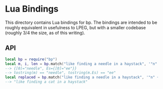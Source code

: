 # Lua Bindings

This directory contains Lua bindings for bp. The bindings are intended to be
roughly equivalent in usefulness to LPEG, but with a smaller codebase (roughly
3/4 the size, as of this writing).

## API

```lua
local bp = require("bp")
local m, i, len = bp.match("like finding a needle in a haystack", '"n" @Es=+`e "dle"')
--> {[0]="needle", Es={[0]="ee"}}
--> tostring(m) == "needle", tostring(m.Es) == "ee"
local replaced = bp.match("like finding a needle in a haystack", '"n" +`e "dle"', "cat")
--> "like finding a cat in a haystack"
```
